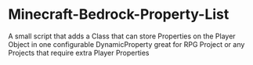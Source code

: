 # Minecraft-Bedrock-Property-List
A small script that adds a Class that can store Properties on the Player Object in one configurable DynamicProperty great for RPG Project or any Projects that require extra Player Properties
